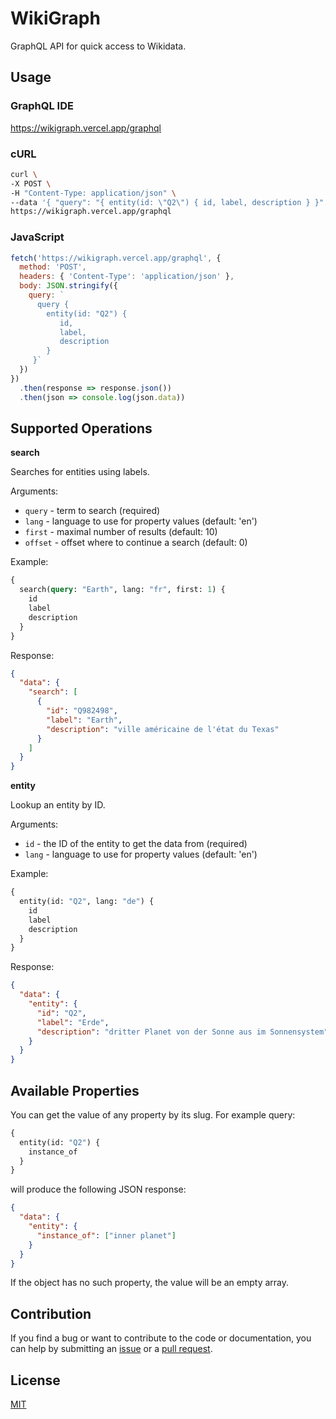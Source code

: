 # WikiGraph

GraphQL API for quick access to Wikidata.

## Usage

### GraphQL IDE

<a href="https://wikigraph.vercel.app/graphql" target="_blank">https://wikigraph.vercel.app/graphql</a>

### cURL

```sh
curl \
-X POST \
-H "Content-Type: application/json" \
--data '{ "query": "{ entity(id: \"Q2\") { id, label, description } }" }' \
https://wikigraph.vercel.app/graphql
```

### JavaScript

```js
fetch('https://wikigraph.vercel.app/graphql', {
  method: 'POST',
  headers: { 'Content-Type': 'application/json' },
  body: JSON.stringify({
    query: `
      query { 
        entity(id: "Q2") { 
           id, 
           label,
           description 
        } 
     }`
  })
})
  .then(response => response.json())
  .then(json => console.log(json.data))
```

## Supported Operations

**search**

Searches for entities using labels.

Arguments:

- `query` - term to search (required)
- `lang` - language to use for property values (default: 'en')
- `first` - maximal number of results (default: 10)
- `offset` - offset where to continue a search (default: 0)

Example:

```graphql
{
  search(query: "Earth", lang: "fr", first: 1) {
    id
    label
    description
  }
}
```

Response:

```json
{
  "data": {
    "search": [
      {
        "id": "Q982498",
        "label": "Earth",
        "description": "ville américaine de l'état du Texas"
      }
    ]
  }
}
```

**entity**

Lookup an entity by ID.

Arguments:

- `id` - the ID of the entity to get the data from (required)
- `lang` - language to use for property values (default: 'en')

Example:

```graphql
{
  entity(id: "Q2", lang: "de") {
    id
    label
    description
  }
}
```

Response:

```json
{
  "data": {
    "entity": {
      "id": "Q2",
      "label": "Erde",
      "description": "dritter Planet von der Sonne aus im Sonnensystem"
    }
  }
}
```

## Available Properties

You can get the value of any property by its slug. For example query:

```graphql
{
  entity(id: "Q2") {
    instance_of
  }
}
```

will produce the following JSON response:

```json
{
  "data": {
    "entity": {
      "instance_of": ["inner planet"]
    }
  }
}
```

If the object has no such property, the value will be an empty array.

## Contribution

If you find a bug or want to contribute to the code or documentation, you can help by submitting an [issue](https://github.com/freearhey/wikigraph/issues) or a [pull request](https://github.com/freearhey/wikigraph/pulls).

## License

[MIT](LICENSE.md)
